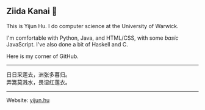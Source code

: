 ## Ziida Kanai 🐉

This is Yijun Hu. I do computer science at the University of Warwick.

I'm comfortable with Python, Java, and HTML/CSS, with some *basic* JavaScript. I've also done a bit of Haskell and C. 

Here is my corner of GitHub.

-----

日日采莲去，洲张多暮归。  
弄篙莫溅水，畏湿红莲衣。

-----

Website: [yijun.hu](https://yijun.hu)
